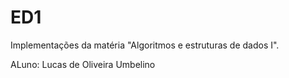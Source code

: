 ﻿# ED1
Implementações da matéria "Algoritmos e estruturas de dados I".

ALuno: Lucas de Oliveira Umbelino
